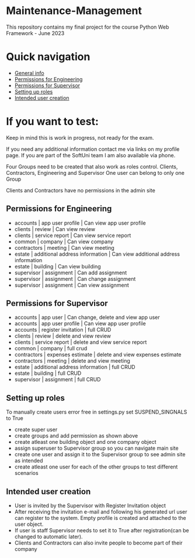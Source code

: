 # Maintenance-Management
This repository contains my final project for the course Python Web Framework - June 2023

# Quick navigation
- [General info](https://github.com/Moramarth/Maintenance-Management/edit/main/README.md#if-you-want-to-test)
- [Permissions for Engineering](https://github.com/Moramarth/Maintenance-Management/edit/main/README.md#permissions-for-engineering)
- [Permissions for Supervisor](https://github.com/Moramarth/Maintenance-Management/edit/main/README.md#permissions-for-supervisor)
- [Setting up roles](https://github.com/Moramarth/Maintenance-Management/edit/main/README.md#setting-up-roles)
- [Intended user creation](https://github.com/Moramarth/Maintenance-Management/edit/main/README.md#intended-user-creation)


# If you want to test:
Keep in mind this is work in progress, not ready for the exam.

If you need any additional information contact me via links on my profile page.
If you are part of the SoftUni team I am also available via phone.

Four Groups need to be created that also work as roles control.
Clients, Contractors, Engineering and Supervisor
One user can belong to only one Group

Clients and Contractors have no permissions in the admin site

## Permissions for Engineering
 - accounts | app user profile | Can view app user profile
 - clients | review | Can view review
 - clients | service report | Can view service report
 - common | company | Can view company
 - contractors | meeting | Can view meeting
 - estate | additional address information | Can view additional address information
 - estate | building | Can view building
 - supervisor | assignment | Can add assignment
 - supervisor | assignment | Can change assignment
 - supervisor | assignment | Can view assignment


## Permissions for Supervisor
- accounts | app user | Can change, delete and view app user
- accounts | app user profile | Can view app user profile
- accounts | register invitation | full CRUD
- clients | review | delete and view review
- clients | service report | delete and view service report
- common | company | full crud
- contractors | expenses estimate | delete and view expenses estimate
- contractors | meeting | delete and view meeting
- estate | additional address information | full CRUD
- estate | building | full CRUD
- supervisor | assignment | full CRUD

## Setting up roles
To manually create users error free in settings.py set SUSPEND_SINGNALS to True
- create super user
- create groups and add permission as shown above
- create atleast one building object and one company object
- assign superuser to Supervisor group so you can navigate main site 
- create one user and assign it to the Supervisor group to see admin site as intended
- create atleast one user for each of the other groups to test different scenarios

## Intended user creation
- User is invited by the Supervisor with Register Invitation object
- After receiving the invitation e-mail and following his generated url user can register to the system.
  Empty profile is created and attached to the user object.
- If user is staff Supervisor needs to set it to True after registration(can be changed to automatic later).
- Clients and Contractors can also invite people to become part of their company
